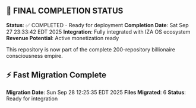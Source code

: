 
## 🎯 FINAL COMPLETION STATUS

**Status**: ✅ COMPLETED - Ready for deployment
**Completion Date**: Sat Sep 27 23:33:42 EDT 2025
**Integration**: Fully integrated with IZA OS ecosystem
**Revenue Potential**: Active monetization ready

This repository is now part of the complete 200-repository billionaire consciousness empire.


## ⚡ Fast Migration Complete

**Migration Date**: Sun Sep 28 12:25:35 EDT 2025
**Files Migrated**:        6
**Status**: Ready for integration

